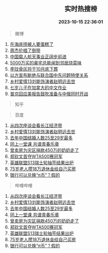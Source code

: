 <div align="center"><h2>实时热搜榜</h2><h4>2023-10-15 22:36:01</h4></div>

> 微博  

1. [在海底捞被人要蛋糕了](https://s.weibo.com/weibo?q=%23%E5%9C%A8%E6%B5%B7%E5%BA%95%E6%8D%9E%E8%A2%AB%E4%BA%BA%E8%A6%81%E8%9B%8B%E7%B3%95%E4%BA%86%23&t=31&band_rank=1&Refer=top)<br />
2. [周杰伦唱了倒带](https://s.weibo.com/weibo?q=%E5%91%A8%E6%9D%B0%E4%BC%A6%E5%94%B1%E4%BA%86%E5%80%92%E5%B8%A6&t=31&band_rank=2&Refer=top)<br />
3. [中国载人航天事业正阔步前进](https://s.weibo.com/weibo?q=%23%E4%B8%AD%E5%9B%BD%E8%BD%BD%E4%BA%BA%E8%88%AA%E5%A4%A9%E4%BA%8B%E4%B8%9A%E6%AD%A3%E9%98%94%E6%AD%A5%E5%89%8D%E8%BF%9B%23&t=31&band_rank=3&Refer=top)<br />
4. [5000万买的豪宅总能闻到邻居烧菜味](https://s.weibo.com/weibo?q=%235000%E4%B8%87%E4%B9%B0%E7%9A%84%E8%B1%AA%E5%AE%85%E6%80%BB%E8%83%BD%E9%97%BB%E5%88%B0%E9%82%BB%E5%B1%85%E7%83%A7%E8%8F%9C%E5%91%B3%23&t=31&band_rank=4&Refer=top)<br />
5. [李玟骨灰将于10月底下葬](https://s.weibo.com/weibo?q=%23%E6%9D%8E%E7%8E%9F%E9%AA%A8%E7%81%B0%E5%B0%86%E4%BA%8E10%E6%9C%88%E5%BA%95%E4%B8%8B%E8%91%AC%23&t=31&band_rank=5&Refer=top)<br />
6. [以方宣布断绝与联合国中东问题特使关系](https://s.weibo.com/weibo?q=%23%E4%BB%A5%E6%96%B9%E5%AE%A3%E5%B8%83%E6%96%AD%E7%BB%9D%E4%B8%8E%E8%81%94%E5%90%88%E5%9B%BD%E4%B8%AD%E4%B8%9C%E9%97%AE%E9%A2%98%E7%89%B9%E4%BD%BF%E5%85%B3%E7%B3%BB%23&t=31&band_rank=6&Refer=top)<br />
7. [乡村爱情13刘能饰演者赵明远去世](https://s.weibo.com/weibo?q=%23%E4%B9%A1%E6%9D%91%E7%88%B1%E6%83%8513%E5%88%98%E8%83%BD%E9%A5%B0%E6%BC%94%E8%80%85%E8%B5%B5%E6%98%8E%E8%BF%9C%E5%8E%BB%E4%B8%96%23&t=31&band_rank=7&Refer=top)<br />
8. [七岁儿子在加拿大的中文作业](https://s.weibo.com/weibo?q=%23%E4%B8%83%E5%B2%81%E5%84%BF%E5%AD%90%E5%9C%A8%E5%8A%A0%E6%8B%BF%E5%A4%A7%E7%9A%84%E4%B8%AD%E6%96%87%E4%BD%9C%E4%B8%9A%23&t=31&band_rank=8&Refer=top)<br />
9. [普京回应美报告鼓吹准备与中俄同时开战](https://s.weibo.com/weibo?q=%23%E6%99%AE%E4%BA%AC%E5%9B%9E%E5%BA%94%E7%BE%8E%E6%8A%A5%E5%91%8A%E9%BC%93%E5%90%B9%E5%87%86%E5%A4%87%E4%B8%8E%E4%B8%AD%E4%BF%84%E5%90%8C%E6%97%B6%E5%BC%80%E6%88%98%23&t=31&band_rank=9&Refer=top)<br />

> 知乎  


> 百度  

1. [从四次座谈会看长江经济带](https://www.baidu.com/s?wd=%E4%BB%8E%E5%9B%9B%E6%AC%A1%E5%BA%A7%E8%B0%88%E4%BC%9A%E7%9C%8B%E9%95%BF%E6%B1%9F%E7%BB%8F%E6%B5%8E%E5%B8%A6&sa=fyb_news&rsv_dl=fyb_news)<br />
2. [乡村爱情13刘能饰演者赵明远去世](https://www.baidu.com/s?wd=%E4%B9%A1%E6%9D%91%E7%88%B1%E6%83%8513%E5%88%98%E8%83%BD%E9%A5%B0%E6%BC%94%E8%80%85%E8%B5%B5%E6%98%8E%E8%BF%9C%E5%8E%BB%E4%B8%96&sa=fyb_news&rsv_dl=fyb_news)<br />
3. [去年中国结婚人数25至29岁最多](https://www.baidu.com/s?wd=%E5%8E%BB%E5%B9%B4%E4%B8%AD%E5%9B%BD%E7%BB%93%E5%A9%9A%E4%BA%BA%E6%95%B025%E8%87%B329%E5%B2%81%E6%9C%80%E5%A4%9A&sa=fyb_news&rsv_dl=fyb_news)<br />
4. [同上一堂课 共谱青春乐章](https://www.baidu.com/s?wd=%E5%90%8C%E4%B8%8A%E4%B8%80%E5%A0%82%E8%AF%BE+%E5%85%B1%E8%B0%B1%E9%9D%92%E6%98%A5%E4%B9%90%E7%AB%A0&sa=fyb_news&rsv_dl=fyb_news)<br />
5. [曾卖房为灾区捐款450万的奶奶走了](https://www.baidu.com/s?wd=%E6%9B%BE%E5%8D%96%E6%88%BF%E4%B8%BA%E7%81%BE%E5%8C%BA%E6%8D%90%E6%AC%BE450%E4%B8%87%E7%9A%84%E5%A5%B6%E5%A5%B6%E8%B5%B0%E4%BA%86&sa=fyb_news&rsv_dl=fyb_news)<br />
6. [郑钦文首夺WTA500赛冠军](https://www.baidu.com/s?wd=%E9%83%91%E9%92%A6%E6%96%87%E9%A6%96%E5%A4%BAWTA500%E8%B5%9B%E5%86%A0%E5%86%9B&sa=fyb_news&rsv_dl=fyb_news)<br />
7. [英雄联盟S13瑞士轮抽签结果出炉](https://www.baidu.com/s?wd=%E8%8B%B1%E9%9B%84%E8%81%94%E7%9B%9FS13%E7%91%9E%E5%A3%AB%E8%BD%AE%E6%8A%BD%E7%AD%BE%E7%BB%93%E6%9E%9C%E5%87%BA%E7%82%89&sa=fyb_news&rsv_dl=fyb_news)<br />
8. [75岁老人攒18万退休金给自己买房](https://www.baidu.com/s?wd=75%E5%B2%81%E8%80%81%E4%BA%BA%E6%94%9218%E4%B8%87%E9%80%80%E4%BC%91%E9%87%91%E7%BB%99%E8%87%AA%E5%B7%B1%E4%B9%B0%E6%88%BF&sa=fyb_news&rsv_dl=fyb_news)<br />
9. [银行可以兑换“π币”？假的](https://www.baidu.com/s?wd=%E9%93%B6%E8%A1%8C%E5%8F%AF%E4%BB%A5%E5%85%91%E6%8D%A2%E2%80%9C%CF%80%E5%B8%81%E2%80%9D%EF%BC%9F%E5%81%87%E7%9A%84&sa=fyb_news&rsv_dl=fyb_news)<br />

> 哔哩哔哩  

1. [从四次座谈会看长江经济带](https://www.baidu.com/s?wd=%E4%BB%8E%E5%9B%9B%E6%AC%A1%E5%BA%A7%E8%B0%88%E4%BC%9A%E7%9C%8B%E9%95%BF%E6%B1%9F%E7%BB%8F%E6%B5%8E%E5%B8%A6&sa=fyb_news&rsv_dl=fyb_news)<br />
2. [乡村爱情13刘能饰演者赵明远去世](https://www.baidu.com/s?wd=%E4%B9%A1%E6%9D%91%E7%88%B1%E6%83%8513%E5%88%98%E8%83%BD%E9%A5%B0%E6%BC%94%E8%80%85%E8%B5%B5%E6%98%8E%E8%BF%9C%E5%8E%BB%E4%B8%96&sa=fyb_news&rsv_dl=fyb_news)<br />
3. [去年中国结婚人数25至29岁最多](https://www.baidu.com/s?wd=%E5%8E%BB%E5%B9%B4%E4%B8%AD%E5%9B%BD%E7%BB%93%E5%A9%9A%E4%BA%BA%E6%95%B025%E8%87%B329%E5%B2%81%E6%9C%80%E5%A4%9A&sa=fyb_news&rsv_dl=fyb_news)<br />
4. [同上一堂课 共谱青春乐章](https://www.baidu.com/s?wd=%E5%90%8C%E4%B8%8A%E4%B8%80%E5%A0%82%E8%AF%BE+%E5%85%B1%E8%B0%B1%E9%9D%92%E6%98%A5%E4%B9%90%E7%AB%A0&sa=fyb_news&rsv_dl=fyb_news)<br />
5. [曾卖房为灾区捐款450万的奶奶走了](https://www.baidu.com/s?wd=%E6%9B%BE%E5%8D%96%E6%88%BF%E4%B8%BA%E7%81%BE%E5%8C%BA%E6%8D%90%E6%AC%BE450%E4%B8%87%E7%9A%84%E5%A5%B6%E5%A5%B6%E8%B5%B0%E4%BA%86&sa=fyb_news&rsv_dl=fyb_news)<br />
6. [郑钦文首夺WTA500赛冠军](https://www.baidu.com/s?wd=%E9%83%91%E9%92%A6%E6%96%87%E9%A6%96%E5%A4%BAWTA500%E8%B5%9B%E5%86%A0%E5%86%9B&sa=fyb_news&rsv_dl=fyb_news)<br />
7. [英雄联盟S13瑞士轮抽签结果出炉](https://www.baidu.com/s?wd=%E8%8B%B1%E9%9B%84%E8%81%94%E7%9B%9FS13%E7%91%9E%E5%A3%AB%E8%BD%AE%E6%8A%BD%E7%AD%BE%E7%BB%93%E6%9E%9C%E5%87%BA%E7%82%89&sa=fyb_news&rsv_dl=fyb_news)<br />
8. [75岁老人攒18万退休金给自己买房](https://www.baidu.com/s?wd=75%E5%B2%81%E8%80%81%E4%BA%BA%E6%94%9218%E4%B8%87%E9%80%80%E4%BC%91%E9%87%91%E7%BB%99%E8%87%AA%E5%B7%B1%E4%B9%B0%E6%88%BF&sa=fyb_news&rsv_dl=fyb_news)<br />
9. [银行可以兑换“π币”？假的](https://www.baidu.com/s?wd=%E9%93%B6%E8%A1%8C%E5%8F%AF%E4%BB%A5%E5%85%91%E6%8D%A2%E2%80%9C%CF%80%E5%B8%81%E2%80%9D%EF%BC%9F%E5%81%87%E7%9A%84&sa=fyb_news&rsv_dl=fyb_news)<br />
